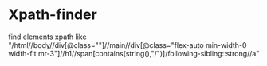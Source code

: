 # Xpath-finder
find elements xpath like "/html//body//div[@class=""]//main//div[@class="flex-auto min-width-0 width-fit mr-3"]//h1//span[contains(string(),"/")]/following-sibling::strong//a"
